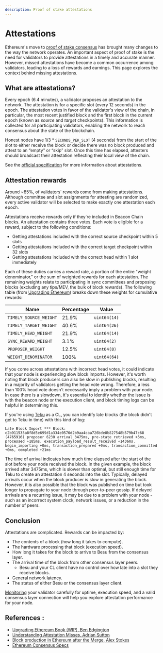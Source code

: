 ```yaml
---
description: Proof of stake attestations
---
```


# Attestations

Ethereum's move to [proof of stake consensus](./index.md) has brought many changes to the way the
network operates.
An important aspect of proof of stake is the need for validators to provide attestations in a timely
and accurate manner.
However, missed attestations have become a common occurrence among validators, leading to a loss of
rewards and earnings.
This page explores the context behind missing attestations.

## What are attestations?

Every epoch (6.4 minutes), a validator proposes an attestation to the network.
The attestation is for a specific slot (every 12 seconds) in the epoch.
The attestation votes in favor of the validator's view of the chain, in particular, the most recent
justified block and the first block in the current epoch (known as *source* and *target* checkpoints).
This information is collected for all participating validators, enabling the network to reach
consensus about the state of the blockchain.

Honest nodes have 1/3 * `SECONDS_PER_SLOT` (4 seconds) from the start of the slot to either receive
the block or decide there was no block produced and attest to an “empty” or “skip” slot.
Once this time has elapsed, attesters should broadcast their attestation reflecting their local view
of the chain.

See the [official specification](https://github.com/ethereum/consensus-specs/blob/dev/specs/phase0/validator.md#attesting)
for more information about attestations.

## Attestation rewards

Around ~85%, of validators' rewards come from making attestations.
Although committee and slot assignments for attesting are randomized, every active validator will be
selected to make exactly one attestation each epoch.

Attestations receive rewards only if they're included in Beacon Chain blocks.
An attestation contains three votes.
Each vote is eligible for a reward, subject to the following conditions:

* Getting attestations included with the correct source checkpoint within 5 slots
* Getting attestations included with the correct target checkpoint within 32 slots
* Getting attestations included with the correct head within 1 slot immediately

Each of these duties carries a reward rate, a portion of the entire "weight denominator," or the sum
of weighted rewards for each attestation.
The remaining weights relate to participating in sync committees and proposing blocks (excluding any
tips/MEV, the bulk of block rewards).
The following table (from
[Upgrading Ethereum](https://eth2book.info/bellatrix/part2/incentives/rewards/)) breaks down these
weights for cumulative rewards:

| Name                   | Percentage | Value        |
|------------------------|------------|--------------|
| `TIMELY_SOURCE_WEIGHT` | 21.9%      | `uint64(14)` |
| `TIMELY_TARGET_WEIGHT` | 40.6%      | `uint64(26)` |
| `TIMELY_HEAD_WEIGHT`   | 21.9%      | `uint64(14)` |
| `SYNC_REWARD_WEIGHT`   | 3.1%       | `uint64(2)`  |
| `PROPOSER_WEIGHT`      | 12.5%      | `uint64(8)`  |
| `WEIGHT_DENOMINATOR`   | 100%       | `uint64(64)` |

If you come across attestations with incorrect head votes, it could indicate that your node is experiencing slow block imports.
However, it's worth noting that block producers can also be slow in publishing blocks, resulting in a majority of validators
getting the head vote wrong. Therefore, a less than 100% head vote doesn't necessarily imply a problem with your node. In case
there is a slowdown, it's essential to identify whether the issue is with the beacon node or the execution client, and block
timing logs can be helpful in determining this.

If you're using [Teku](https://docs.teku.consensys.net/) as a CL, you can identify late blocks (the block didn't get to Teku in time) with this kind of log:

```
Late Block Import *** Block: c2b911533a8f8d5e699d1a334e0576d2b9aa4caa726bde8b827548b579b47c68 (4765916) proposer 6230 arrival 3475ms, pre-state_retrieved +5ms, processed +185ms, execution_payload_result_received +1436ms, begin_importing +0ms, transaction_prepared +0ms, transaction_committed +0ms, completed +21ms
```

The time of arrival indicates how much time elapsed after the start of the slot before your node received the block. In the given example, the block arrived after 3475ms, which is slower than optimal, but still enough time for Teku to create an attestation 4 seconds
into the slot. Typically, delayed arrivals occur when the block producer is slow in generating the block. However, it is also possible
that the block was published on time but took longer to propagate to your node through peer-to-peer gossip. If delayed arrivals are a recurring issue,
it may be due to a problem with your node - such as an incorrect system clock, network issues, or a reduction in the number of peers.

## Conclusion

Attestations are complicated.
Rewards can be impacted by:

* The contents of a block (how long it takes to compute).
* The hardware processing that block (execution speed).
* How long it takes for the block to arrive to Besu from the consensus layer.
* The arrival time of the block from other consensus layer peers. 
  * Besu and your CL client have no control over how late into a slot they receive blocks.
* General network latency.
* The status of either Besu or the consensus layer client.

[Monitoring](../../how-to/monitor/index.md) your validator carefully for uptime, execution speed,
and a valid consensus layer connection will help you explore attestation performance for your node.

## References :
* [Upgrading Ethereum Book (WIP), Ben Edgington](https://eth2book.info/altair/part2/incentives/rewards/)
* [Understanding Attestation Misses, Adrian Sutton](https://www.symphonious.net/2022/09/25/understanding-attestation-misses/)
* [Block production in Ethereum after the Merge, Alex Stokes](https://notes.ethereum.org/DaWh-02HQ4qftum1xdphkg?view#Broadcast-attestation)
* [Ethereum Consensus Specs](https://github.com/ethereum/consensus-specs/blob/dev/specs/phase0/validator.md#attesting)
